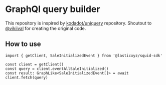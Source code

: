 # GraphQl query builder

This repository is inspired by [kodadot/uniquery](https://github.com/kodadot/uniquery) repository. Shoutout to [@vikiival](https://github.com/vikiival) for creating the original code.

## How to use

```
import { getClient, SaleInitializedEvent } from '@lasticxyz/squid-sdk'

const client = getClient()
const query = client.eventAllSaleInitialized()
const result: GraphLike<SaleInitializedEvent[]> = await client.fetch(query)

```